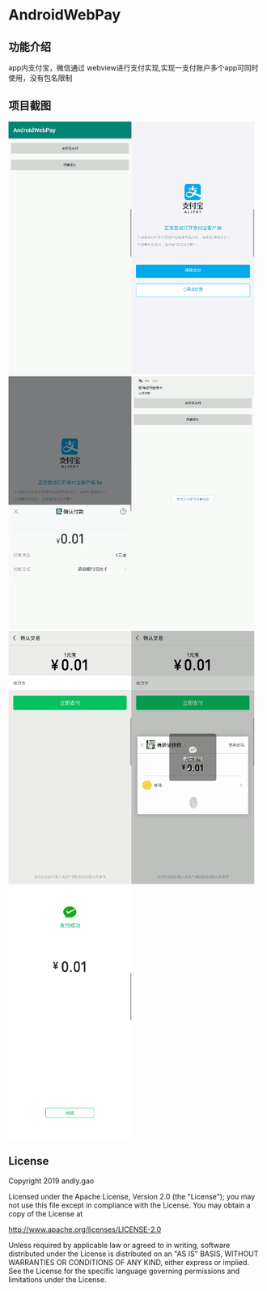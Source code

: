 # AndroidWebPay

## 功能介绍

app内支付宝，微信通过 webview进行支付实现,实现一支付账户多个app可同时使用，没有包名限制

## 项目截图

![](https://github.com/AndlyGao/AndroidWebPay/blob/master/png/0.png?raw=true)![1](https://github.com/AndlyGao/AndroidWebPay/blob/master/png/1.png?raw=true)![2](https://github.com/AndlyGao/AndroidWebPay/blob/master/png/2.png?raw=true)![3](https://github.com/AndlyGao/AndroidWebPay/blob/master/png/3.png?raw=true)![4](https://github.com/AndlyGao/AndroidWebPay/blob/master/png/4.png?raw=true)![5](https://github.com/AndlyGao/AndroidWebPay/blob/master/png/5.png?raw=true)![6](https://github.com/AndlyGao/AndroidWebPay/blob/master/png/6.png?raw=true)


## License
Copyright 2019 andly.gao

Licensed under the Apache License, Version 2.0 (the "License");
you may not use this file except in compliance with the License.
You may obtain a copy of the License at

   http://www.apache.org/licenses/LICENSE-2.0

Unless required by applicable law or agreed to in writing, software
distributed under the License is distributed on an "AS IS" BASIS,
WITHOUT WARRANTIES OR CONDITIONS OF ANY KIND, either express or implied.
See the License for the specific language governing permissions and
limitations under the License.
